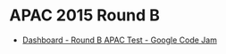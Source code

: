 # APAC 2015 Round B

- [Dashboard - Round B APAC Test - Google Code Jam](https://code.google.com/codejam/contest/4214486/dashboard)
